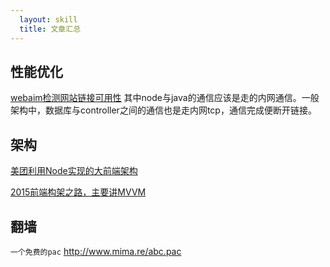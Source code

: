```yaml
---
  layout: skill
  title: 文章汇总
---
```


## 性能优化

[webaim检测网站链接可用性](http://wave.webaim.org/) 其中node与java的通信应该是走的内网通信。一般架构中，数据库与controller之间的通信也是走内网tcp，通信完成便断开链接。

## 架构

[美团利用Node实现的大前端架构](http://tech.meituan.com/node-fullstack-development-practice.html)

[2015前端构架之路，主要讲MVVM](https://github.com/xufei/blog/issues/19)

## 翻墙

`一个免费的pac`  http://www.mima.re/abc.pac